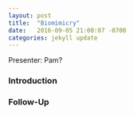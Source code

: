 ```yaml
---
layout: post
title:  "Biomimicry"
date:   2016-09-05 21:00:07 -0700
categories: jekyll update
---
```


Presenter: Pam?

### Introduction

### Follow-Up

